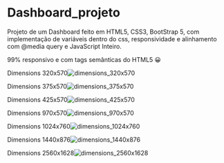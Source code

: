 # Dashboard_projeto

Projeto de um Dashboard feito em HTML5, CSS3, BootStrap 5, com implementação de variáveis dentro do css, responsividade e alinhamento com @media query e JavaScript Inteiro.

99% responsivo e com tags semânticas do HTML5 😀 

Dimensions 320x570![dimensions_320x570](https://user-images.githubusercontent.com/92833379/149682329-2ab3f079-a218-41ae-887c-20ddb74a61f0.png)


Dimensions 375x570![dimensions_375x570](https://user-images.githubusercontent.com/92833379/149682331-8ed1fb7c-f24b-49a3-b578-8b92a4141cf2.png)


Dimensions 425x570![dimensions_425x570](https://user-images.githubusercontent.com/92833379/149682335-4d0192cb-32b1-422b-b004-00b556fcb95c.png)


Dimensions 970x570![dimensions_970x570](https://user-images.githubusercontent.com/92833379/149682342-5d308a2b-8a26-4d01-a555-2ffe080b987e.png)


Dimensions 1024x760![dimensions_1024x760](https://user-images.githubusercontent.com/92833379/149682367-15cb98e8-d84b-4805-9646-a97967ae10f6.png)


Dimensions 1440x876![dimensions_1440x876](https://user-images.githubusercontent.com/92833379/149682371-2779dd18-e829-4d83-a3a1-27f1c6a4c8a2.png)


Dimensions 2560x1628![dimensions_2560x1628](https://user-images.githubusercontent.com/92833379/149682384-7024e1d1-658d-437e-9144-ba06d7b106db.png)
